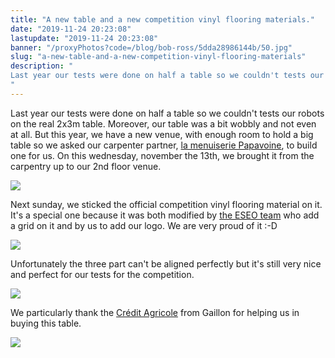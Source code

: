 ```yaml
---
title: "A new table and a new competition vinyl flooring materials."
date: "2019-11-24 20:23:08"
lastupdate: "2019-11-24 20:23:08"
banner: "/proxyPhotos?code=/blog/bob-ross/5dda28986144b/50.jpg"
slug: "a-new-table-and-a-new-competition-vinyl-flooring-materials"
description: " 
Last year our tests were done on half a table so we couldn't tests our robots on the real 2x3m table. Moreover, our table was a bit wobbly and not eve
"
---
```

Last year our tests were done on half a table so we couldn't tests our robots on the real 2x3m table. Moreover, our table was a bit wobbly and not even at all. But this year, we have a new venue, with enough room to hold a big table so we asked our carpenter partner, [la menuiserie Papavoine](https://www.papavoine-menuiserie.com/), to build one for us.
On this wednesday, november the 13th, we brought it from the carpentry up to our 2nd floor venue.

![](/proxyPhotos?code=/blog/bob-ross/5dda2832e7800/original.jpg)

Next sunday, we sticked the official competition vinyl flooring material on it. It's a special one because it was both modified by [the ESEO team](https://twitter.com/ESEORobot/status/1186720300626579459) who add a grid on it and by us to add our logo. We are very proud of it :-D

![](/proxyPhotos?code=/blog/bob-ross/5dda292567eaf/original.jpg)

Unfortunately the three part can't be aligned perfectly but it's still very nice and perfect for our tests for the competition.

![](/proxyPhotos?code=/blog/bob-ross/5de42acb5cfa2/50.jpg)

We particularly thank the <a href="https://credit-agricole.fr/particulier/agence/normandie-seine/gaillon-2371.html">Crédit Agricole</a> from Gaillon for helping us in buying this table.

![](https://s2.qwant.com/thumbr/0x380/c/1/af6517f6af5a40653c198ef38d94940444ee833fc002a43463393260dd3600/1200px-Cr%C3%A9dit_Agricole.svg.png?u=https%3A%2F%2Fupload.wikimedia.org%2Fwikipedia%2Fen%2Fthumb%2Fa%2Fa6%2FCr%25C3%25A9dit_Agricole.svg%2F1200px-Cr%25C3%25A9dit_Agricole.svg.png&q=0&b=1&p=0&a=1)

    